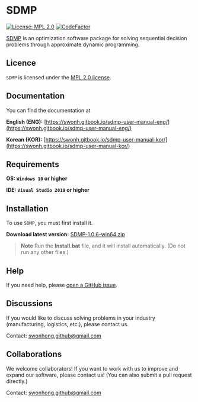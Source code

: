 
# SDMP 

[![License: MPL 2.0](https://img.shields.io/badge/License-MPL_2.0-brightgreen.svg)](https://opensource.org/licenses/MPL-2.0)
[![CodeFactor](https://www.codefactor.io/repository/github/swonh/sdmp/badge)](https://www.codefactor.io/repository/github/swonh/sdmp)

[SDMP](https://github.com/swonh/SDMP) is an optimization software package for solving sequential decision problems through approximate dynamic programming.

## Licence

`SDMP` is licensed under the [MPL 2.0 license](https://github.com/swonh/SDMP/blob/main/LICENSE).

## Documentation

You can find the documentation at

<b>English (ENG):</b> [https://swonh.gitbook.io/sdmp-user-manual-eng/](https://swonh.gitbook.io/sdmp-user-manual-eng/)

<b>Korean (KOR):</b> [https://swonh.gitbook.io/sdmp-user-manual-kor/](https://swonh.gitbook.io/sdmp-user-manual-kor/)

## Requirements

<b>OS: `Windows 10` or higher</b>

<b>IDE: `Visual Studio 2019` or higher</b>

## Installation

To use `SDMP`, you must first install it.

<b>Download latest version:</b> [SDMP-1.0.6-win64.zip](https://github.com/swonh/SDMP/releases/download/v1.0.6/SDMP-1.0.6-win64.zip)

> **Note**
> Run the <b>Install.bat</b> file, and it will install automatically. (Do not run any other files.)

## Help

If you need help, please [open a GitHub issue](https://github.com/swonh/SDMP/issues/new).

## Discussions

If you would like to discuss solving problems in your industry (manufacturing, logistics, etc.), please contact us.

Contact: swonhong.github@gmail.com

## Collaborations

We welcome collaborators! If you want to work with us to improve and expand our software, please contact us! (You can also submit a pull request directly.)

Contact: swonhong.github@gmail.com
